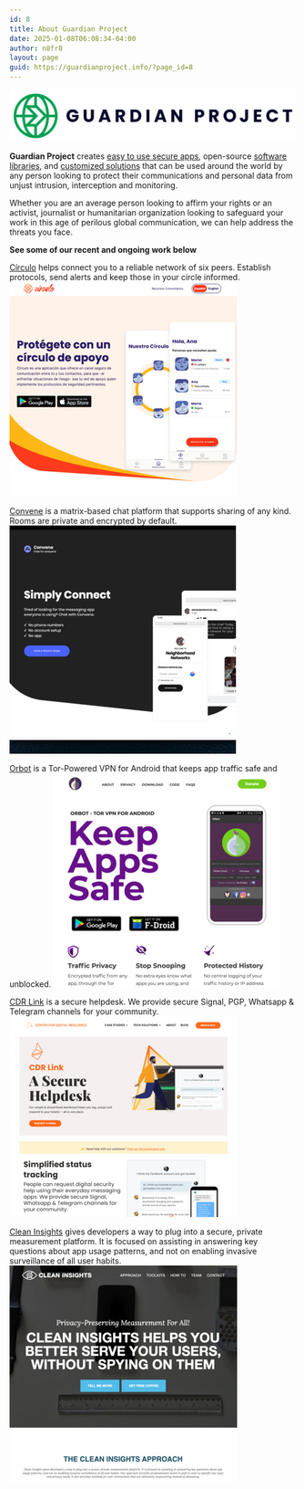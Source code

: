 ```yaml
---
id: 8
title: About Guardian Project 
date: 2025-01-08T06:08:34-04:00
author: n8fr8
layout: page
guid: https://guardianproject.info/?page_id=8
---
```


![logo](Wordmark/Guardian_Project_Horizontal_Logo_Full_Color@2x.png)

**Guardian Project** creates [easy to use secure apps](apps), open-source [software libraries](code), and [customized solutions](contact) that can be used around the world by any person looking to protect their communications and personal data from unjust intrusion, interception and monitoring.

Whether you are an average person looking to affirm your rights or an activist, journalist or humanitarian organization looking to safeguard your work in this age of perilous global communication, we can help address the threats you face.

**See some of our recent and ongoing work below**

<a href="https://encirculo.org">Círculo</a> helps connect you to a reliable network of six peers. Establish protocols, send alerts and keep those in your circle informed.
<a href="https://encirculo.org"><img src="projects/circulo.jpg"/></a>

<a href="https://letsconvene.im">Convene</a> is a matrix-based chat platform that supports sharing of any kind. Rooms are private and encrypted by default.
<a href="https://letsconvene.im"><img src="projects/convene.jpg"/></a>

<a href="https://orbot.app">Orbot</a> is a Tor-Powered VPN for Android that keeps app traffic safe and unblocked.
<a href="https://orbot.app"><img src="projects/orbot.jpg"/></a>

<a href="https://digiresilience.org/solutions/link/">CDR Link</a> is a secure helpdesk. We provide secure Signal, PGP, Whatsapp & Telegram channels for your community.
<a href="https://digiresilience.org/solutions/link/"><img src="projects/cdr.jpg"/></a>

[Clean Insights](https://cleaninsights.org) gives developers a way to plug into a secure, private measurement platform. It is focused on assisting in answering key questions about app usage patterns, and not on enabling invasive surveillance of all user habits. 
<a href="https://cleaninsights.org"><img src="projects/cleaninsights.jpg"/></a>
